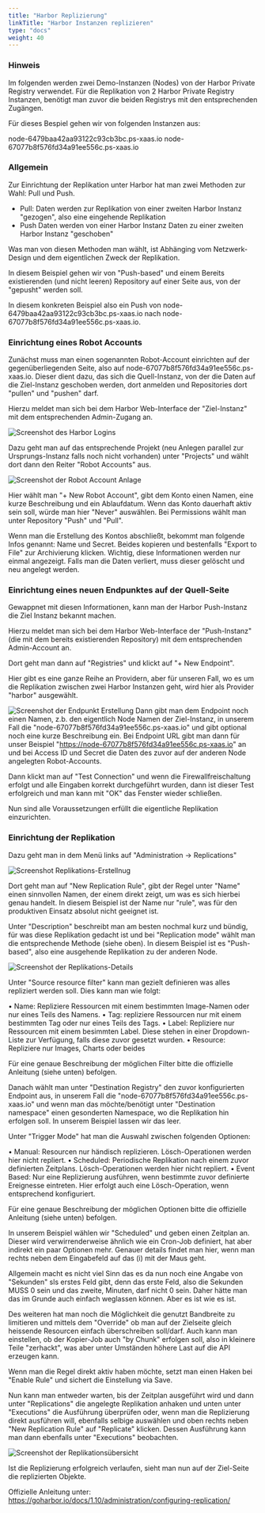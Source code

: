 ```yaml
---
title: "Harbor Replizierung"
linkTitle: "Harbor Instanzen replizieren"
type: "docs"
weight: 40
---
```


### Hinweis

Im folgenden werden zwei Demo-Instanzen (Nodes) von der Harbor Private Registry verwendet. Für die Replikation von 2 Harbor Private Registry Instanzen, benötigt man zuvor die beiden Registrys mit den entsprechenden Zugängen.

Für dieses Bespiel gehen wir von folgenden Instanzen aus:

node-6479baa42aa93122c93cb3bc.ps-xaas.io
node-67077b8f576fd34a91ee556c.ps-xaas.io

### Allgemein

Zur Einrichtung der Replikation unter Harbor hat man zwei Methoden zur Wahl: Pull und Push.

- Pull: Daten werden zur Replikation von einer zweiten Harbor Instanz "gezogen", also eine eingehende Replikation
- Push  Daten werden von einer Harbor Instanz Daten zu einer zweiten Harbor Instanz "geschoben"

Was man von diesen Methoden man wählt, ist Abhänging vom Netzwerk-Design und dem eigentlichen Zweck der Replikation.

In diesem Beispiel gehen wir von "Push-based" und einem Bereits existierenden (und nicht leeren) Repository auf einer Seite aus, von der "gepusht" werden soll.

In diesem konkreten Beispiel also ein Push von node-6479baa42aa93122c93cb3bc.ps-xaas.io nach node-67077b8f576fd34a91ee556c.ps-xaas.io.

### Einrichtung eines Robot Accounts

Zunächst muss man einen sogenannten Robot-Account einrichten auf der gegenüberliegenden Seite, also auf node-67077b8f576fd34a91ee556c.ps-xaas.io. Dieser dient dazu, das sich die Quell-Instanz, von der die Daten auf die Ziel-Instanz geschoben werden, dort anmelden und Repositories dort "pullen" und "pushen" darf.

Hierzu meldet man sich bei dem Harbor Web-Interface der "Ziel-Instanz" mit dem entsprechenden Admin-Zugang an.

![Screenshot des Harbor Logins](./images/harborlogin.png)

Dazu geht man auf das entsprechende Projekt (neu Anlegen parallel zur Ursprungs-Instanz falls noch nicht vorhanden) unter "Projects" und wählt dort dann den Reiter "Robot Accounts" aus.

![Screenshot der Robot Account Anlage](./images/add-robot-account.jpg)

Hier wählt man "+ New Robot Account", gibt dem Konto einen Namen, eine kurze Beschreibung und ein Ablaufdatum. Wenn das Konto dauerhaft aktiv sein soll, würde man hier "Never" auswählen. Bei Permissions wählt man unter Repository "Push" und "Pull".

Wenn man die Erstellung des Kontos abschließt, bekommt man folgende Infos genannt: Name und Secret. Beides kopieren und bestenfalls "Export to File" zur Archivierung klicken. Wichtig, diese Informationen werden nur einmal angezeigt. Falls man die Daten verliert, muss dieser gelöscht und neu angelegt werden.

### Einrichtung eines neuen Endpunktes auf der Quell-Seite

Gewappnet mit diesen Informationen, kann man der Harbor Push-Instanz die Ziel Instanz bekannt machen.

Hierzu meldet man sich bei dem Harbor Web-Interface der "Push-Instanz" (die mit dem bereits existierenden Repository) mit dem entsprechenden Admin-Account an.

Dort geht man dann auf "Registries" und klickt auf "+ New Endpoint".

Hier gibt es eine ganze Reihe an Providern, aber für unseren Fall, wo es um die Replikation zwischen zwei Harbor Instanzen geht, wird hier als Provider "harbor" ausgewählt.

![Screenshot der Endpunkt Erstellung](./images/replication-endpoint2.png
)
Dann gibt man dem Endpoint noch einen Namen, z.b. den eigentlich Node Namen der Ziel-Instanz, in unserem Fall die "node-67077b8f576fd34a91ee556c.ps-xaas.io" und gibt optional noch eine kurze Beschreibung ein. Bei Endpoint URL gibt man dann für unser Beispiel "<https://node-67077b8f576fd34a91ee556c.ps-xaas.io>" an und bei Access ID und Secret die Daten des zuvor auf der anderen Node angelegten Robot-Accounts.

Dann klickt man auf "Test Connection" und wenn die Firewallfreischaltung erfolgt und alle Eingaben korrekt durchgeführt wurden, dann ist dieser Test erfolgreich und man kann mit "OK" das Fenster wieder schließen.

Nun sind alle Voraussetzungen erfüllt die eigentliche Replikation einzurichten.

### Einrichtung der Replikation

Dazu geht man in dem Menü links auf "Administration -> Replications"

![Screenshot Replikations-Erstellnug](./images/replication-rule1.png)

Dort geht man auf "New Replication Rule", gibt der Regel unter "Name" einen sinnvollen Namen, der einem direkt zeigt, um was es sich hierbei genau handelt. In diesem Beispiel ist der Name nur "rule", was für den produktiven Einsatz absolut nicht geeignet ist.

Unter "Description" beschreibt man am besten nochmal kurz und bündig, für was diese Replikation gedacht ist und bei "Replication mode" wählt man die entsprechende Methode (siehe oben). In diesem Beispiel ist es "Push-based", also eine ausgehende Replikation zu der anderen Node.

![Screenshot der Replikations-Details](./images/replication-rule2.png)

Unter "Source resource filter" kann man gezielt definieren was alles repliziert werden soll. Dies kann man wie folgt:

• Name: Repliziere Ressourcen mit einem bestimmten Image-Namen oder nur eines Teils des Namens.
• Tag: repliziere Ressourcen nur mit einem bestimmten Tag oder nur eines Teils des Tags.
• Label: Repliziere nur Ressourcen mit einem besimmten Label. Diese stehen in einer Dropdown-Liste zur Verfügung, falls diese zuvor gesetzt wurden.
• Resource:  Repliziere nur Images, Charts oder beides

Für eine genaue Beschreibung der möglichen Filter bitte die offizielle Anleitung (siehe unten) befolgen.

Danach wählt man unter "Destination Registry" den zuvor konfigurierten Endpoint aus, in unserem Fall die "node-67077b8f576fd34a91ee556c.ps-xaas.io" und wenn man das möchte/benötigt unter "Destination namespace" einen gesonderten Namespace, wo die Replikation hin erfolgen soll. In unserem Beispiel lassen wir das leer.

Unter "Trigger Mode" hat man die Auswahl zwischen folgenden Optionen:

• Manual: Resourcen nur händisch replizieren. Lösch-Operationen werden hier nicht repliert.
• Scheduled: Periodische Replikation nach einem zuvor definierten Zeitplans. Lösch-Operationen werden hier nicht repliert.
• Event Based: Nur eine Replizierung ausführen, wenn bestimmte zuvor definierte Ereignesse eintreten. Hier erfolgt auch eine Lösch-Operation, wenn entsprechend konfiguriert.

Für eine genaue Beschreibung der möglichen Optionen bitte die offizielle Anleitung (siehe unten) befolgen.

In unserem Beispiel wählen wir "Scheduled" und geben einen Zeitplan an. Dieser wird verwirrenderweise ähnlich wie ein Cron-Job definiert, hat aber indirekt ein paar Optionen mehr. Genauer details findet man hier, wenn man rechts neben dem Eingabefeld auf das (i) mit der Maus geht.

Allgemein macht es nicht viel Sinn das es da nun noch eine Angabe von "Sekunden" sls erstes Feld gibt, denn das erste Feld, also die Sekunden MUSS 0 sein und das zweite, Minuten, darf nicht 0 sein. Daher hätte man das im Grunde auch einfach weglassen können. Aber es ist wie es ist.

Des weiteren hat man noch die Möglichkeit die genutzt Bandbreite zu limitieren und mittels dem "Override" ob man auf der Zielseite gleich heissende Resourcen einfach überschreiben soll/darf. Auch kann man einstellen, ob der Kopier-Job auch "by Chunk" erfolgen soll, also in kleinere Teile "zerhackt", was aber unter Umständen höhere Last auf die API erzeugen kann.

Wenn man die Regel direkt aktiv haben möchte, setzt man einen Haken bei "Enable Rule" und sichert die Einstellung via Save.

Nun kann man entweder warten, bis der Zeitplan ausgeführt wird und dann unter "Replications" die angelegte Replikation anhaken und unten unter "Executions" die Ausführung überprüfen oder, wenn man die Replizierung direkt ausführen will,  ebenfalls selbige auswählen und oben rechts neben "New Replication Rule" auf "Replicate" klicken. Dessen Ausführung kann man dann ebenfalls unter "Executions" beobachten.

![Screenshot der Replikationsübersicht](./images/replication-list.png)

Ist die Replizierung erfolgreich verlaufen, sieht man nun auf der Ziel-Seite die replizierten Objekte.

Offizielle Anleitung unter: <https://goharbor.io/docs/1.10/administration/configuring-replication/>
